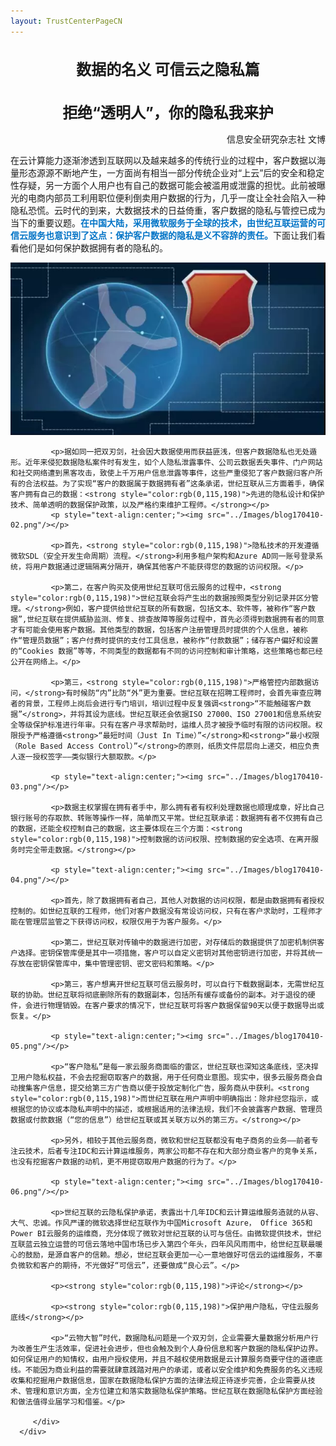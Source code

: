 ```yaml
---
layout: TrustCenterPageCN
---
```

<div class="row-fluid">
   <div class="span">
      <div>
         <div class="row-fluid grid-container mscom-grid-container subpageBody noBottomBorder" data-view4="2" data-view3="2" data-view2="2" data-view1="1" data-cols="2">
             <h1 style="font-size:24px; text-align:center;"><strong>数据的名义 可信云之隐私篇</strong></h1>
             <h1 style="font-size:24px; text-align:center;"><strong>拒绝“透明人”，你的隐私我来护</strong></h1>
             <p style="text-align:right;">信息安全研究杂志社 文博</p>
			 <p>在云计算能力逐渐渗透到互联网以及越来越多的传统行业的过程中，客户数据以海量形态源源不断地产生，一方面尚有相当一部分传统企业对“上云”后的安全和稳定性存疑，另一方面个人用户也有自己的数据可能会被滥用或泄露的担忧。此前被曝光的电商内部员工利用职位便利倒卖用户数据的行为，几乎一度让全社会陷入一种隐私恐慌。云时代的到来，大数据技术的日益倚重，客户数据的隐私与管控已成为当下的重要议题。<strong style="color:rgb(0,115,198)">在中国大陆，采用微软服务于全球的技术，由世纪互联运营的可信云服务也意识到了这点：保护客户数据的隐私是义不容辞的责任。</strong>下面让我们看看他们是如何保护数据拥有者的隐私的。</p>
             <p style="text-align:center;"><img src="../Images/blog170410-01.png"/></p>
			 
			 <p>据如同一把双刃剑，社会因大数据使用而获益匪浅，但客户数据隐私也无处遁形。近年来侵犯数据隐私案件时有发生，如个人隐私泄露事件、公司云数据丢失事件、门户网站和社交网络遭到黑客攻击，致使上千万用户信息泄露等事件，这些严重侵犯了客户数据归客户所有的合法权益。为了实现“客户的数据属于数据拥有者”这条承诺，世纪互联从三方面着手，确保客户拥有自己的数据：<strong style="color:rgb(0,115,198)">先进的隐私设计和保护技术、简单透明的数据保护政策，以及严格约束维护工程师。</strong></p>
             <p style="text-align:center;"><img src="../Images/blog170410-02.png"/></p>
			 
			 <p>首先，<strong style="color:rgb(0,115,198)">隐私技术的开发遵循微软SDL（安全开发生命周期）流程。</strong>利用多租户架构和Azure AD同一账号登录系统，将用户数据通过逻辑隔离分隔开，确保其他客户不能获得您的数据的访问权限。</p>
			 
			 <p>第二，在客户购买及使用世纪互联可信云服务的过程中，<strong style="color:rgb(0,115,198)">世纪互联会将产生出的数据按照类型分别记录并区分管理。</strong>例如，客户提供给世纪互联的所有数据，包括文本、软件等，被称作“客户数据”,世纪互联在提供威胁监测、修复、排查故障等服务过程中，首先必须得到数据拥有者的同意才有可能会使用客户数据。其他类型的数据，包括客户注册管理员时提供的个人信息，被称作“管理员数据”；客户付费时提供的支付工具信息，被称作“付款数据”；储存客户偏好和设置的“Cookies 数据”等等，不同类型的数据都有不同的访问控制和审计策略，这些策略也都已经公开在网络上。</p>
			 
			 <p>第三，<strong style="color:rgb(0,115,198)">严格管控内部数据访问，</strong>有时候防“内”比防“外”更为重要。世纪互联在招聘工程师时，会首先审查应聘者的背景，工程师上岗后会进行专门培训，培训过程中反复强调<strong>“不能触碰客户数据”</strong>，并将其设为底线。世纪互联还会依据ISO 27000、ISO 27001和信息系统安全等级保护标准进行年审。只有在客户寻求帮助时，运维人员才被授予临时有限的访问权限。权限授予严格遵循<strong>“最短时间（Just In Time）”</strong>和<strong>“最小权限（Role Based Access Control）”</strong>的原则，纸质文件层层向上递交，相应负责人逐一授权签字——类似银行大额取款。</p>
			 
			 <p style="text-align:center;"><img src="../Images/blog170410-03.png"/></p>
			 
			 <p>数据主权掌握在拥有者手中，那么拥有者有权利处理数据也顺理成章，好比自己银行账号的存取款、转账等操作一样，简单而又平常。世纪互联承诺：数据拥有者不仅拥有自己的数据，还能全权控制自己的数据，这主要体现在三个方面：<strong style="color:rgb(0,115,198)">控制数据的访问权限、控制数据的安全选项、在离开服务时完全带走数据。</strong></p>
			 
			 <p style="text-align:center;"><img src="../Images/blog170410-04.png"/></p>
			 
			 <p>首先，除了数据拥有者自己，其他人对数据的访问权限，都是由数据拥有者授权控制的。如世纪互联的工程师，他们对客户数据没有常设访问权，只有在客户求助时，工程师才能在管理层监管之下获得访问权，权限仅用于为客户服务。</p>
			 
			 <p>第二，世纪互联对传输中的数据进行加密，对存储后的数据提供了加密机制供客户选择。密钥保管库便是其中一项措施，客户可以自定义密钥对其他密钥进行加密，并将其统一存放在密钥保管库中，集中管理密钥、密文密码和策略。</p>
			 
			 <p>第三，客户想离开世纪互联可信云服务时，可以自行下载数据副本，无需世纪互联的协助。世纪互联将彻底删除所有的数据副本，包括所有缓存或备份的副本。对于退役的硬件，会进行物理销毁。在客户要求的情况下，世纪互联可将客户数据保留90天以便于数据导出或恢复。</p>
			 
			 <p style="text-align:center;"><img src="../Images/blog170410-05.png"/></p>
			 
			 <p>“客户隐私”是每一家云服务商面临的雷区，世纪互联也深知这条底线，坚决捍卫用户隐私权益，不会去挖掘窃取客户的数据，用于任何商业意图。现实中，很多云服务商会自动搜集客户信息，提交给第三方广告商以便于投放定制化广告，服务商从中获利。<strong style="color:rgb(0,115,198)">而世纪互联在用户声明中明确指出：除非经您指示，或根据您的协议或本隐私声明中的描述，或根据适用的法律法规，我们不会披露客户数据、管理员数据或付款数据（“您的信息”）给世纪互联或其关联方以外的第三方。</strong></p>
			 
			 <p>另外，相较于其他云服务商，微软和世纪互联都没有电子商务的业务——前者专注云技术，后者专注IDC和云计算运维服务，两家公司都不存在和大部分商业客户的竞争关系，也没有挖掘客户数据的动机，更不用提窃取用户数据的行为了。</p>
			 
			 <p style="text-align:center;"><img src="../Images/blog170410-06.png"/></p>
			 
			 <p>世纪互联的云隐私保护承诺，表露出十几年IDC和云计算运维服务造就的从容、大气、忠诚。作风严谨的微软选择世纪互联作为中国Microsoft Azure， Office 365和Power BI云服务的运维商，充分体现了微软对世纪互联的认可与信任。由微软提供技术，世纪互联蓝云独立运营的可信云落地中国市场已步入第四个年头，四年风风雨雨中，给世纪互联最暖心的鼓励，是源自客户的信赖。想必，世纪互联会更加一心一意地做好可信云的运维服务，不辜负微软和客户的期待，不光做好“可信云”，还要做成“良心云”。</p>
			 
			 <p><strong style="color:rgb(0,115,198)">评论</strong></p>
			 
			 <p><strong style="color:rgb(0,115,198)">保护用户隐私，守住云服务底线</strong></p>
			 
			 <p>“云物大智”时代，数据隐私问题是一个双刃剑，企业需要大量数据分析用户行为改善生产生活效率，促进社会进步，但也会触及到个人身份信息和客户数据的隐私保护边界。如何保证用户的知情权，由用户授权使用，并且不越权使用数据是云计算服务商要守住的道德底线。不能因为商业利益的需要就肆意践踏对用户的承诺，或者以安全维护和免费服务的名义违规收集和挖掘用户数据信息，国家在数据隐私保护方面的法律法规正待逐步完善，企业需要从技术、管理和意识方面，全方位建立和落实数据隐私保护策略。世纪互联在数据隐私保护方面经验和做法值得业届学习和借鉴。</p>
			 
         </div>
      </div>
   </div>
</div>
<div class="row-fluid" data-view4="1" data-view3="1" data-view2="1" data-view1="1" data-cols="1">
   <div class="span bp0-col-1-1 bp1-col-1-1 bp2-col-1-1 bp3-col-1-1"></div>
</div>
